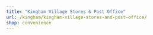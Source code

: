 ```yaml
---
title: "Kingham Village Stores & Post Office"
url: /kingham/kingham-village-stores-and-post-office/
shop: convenience
---
```

